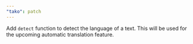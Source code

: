 ```yaml
---
"tako": patch
---
```


Add `detect` function to detect the language of a text. This will be used for the upcoming automatic translation feature.

